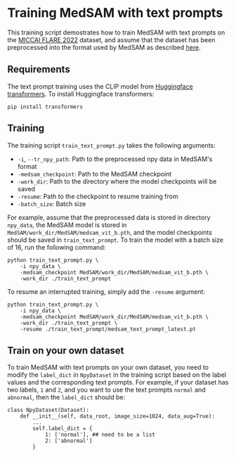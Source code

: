# Training MedSAM with text prompts

This training script demostrates how to train MedSAM with text prompts on the [MICCAI FLARE 2022](https://flare22.grand-challenge.org/) dataset, and assume that the dataset has been preprocessed into the format used by MedSAM as described [here](https://github.com/bowang-lab/MedSAM#data-preprocessing).

## Requirements
The text prompt training uses the CLIP model from [Huggingface transformers](https://huggingface.co/docs/transformers/index). To install Huggingface transformers:
```
pip install transformers
```

## Training

The training script `train_text_prompt.py` takes the following arguments:
* `-i`, `--tr_npy_path`: Path to the preprocessed npy data in MedSAM's format
* `-medsam_checkpoint`: Path to the MedSAM checkpoint
* `-work_dir`: Path to the directory where the model checkpoints will be saved
* `-resume`: Path to the checkpoint to resume training from
* `-batch_size`: Batch size

For example, assume that the preprocessed data is stored in directory `npy_data`, the MedSAM model is stored in `MedSAM/work_dir/MedSAM/medsam_vit_b.pth`, and the model checkpoints should be saved in `train_text_prompt`. To train the model with a batch size of 16, run the following command:
```
python train_text_prompt.py \
    -i npy_data \
    -medsam_checkpoint MedSAM/work_dir/MedSAM/medsam_vit_b.pth \
    -work_dir ./train_text_prompt
```

To resume an interrupted training, simply add the `-resume` argument:
```
python train_text_prompt.py \
    -i npy_data \
    -medsam_checkpoint MedSAM/work_dir/MedSAM/medsam_vit_b.pth \
    -work_dir ./train_text_prompt \
    -resume ./train_text_prompt/medsam_text_prompt_latest.pt
```

## Train on your own dataset
To train MedSAM with text prompts on your own dataset, you need to modify the `label_dict` in `NpyDataset` in the training script based on the label values and the corresponding text prompts. For example, if your dataset has two labels, `1` and `2`, and you want to use the text prompts `normal` and `abnormal`, then the `label_dict` should be:
```
class NpyDataset(Dataset): 
    def __init__(self, data_root, image_size=1024, data_aug=True):
        ...
        self.label_dict = {
            1: ['normal'], ## need to be a list
            2: ['abnormal']
        }
```